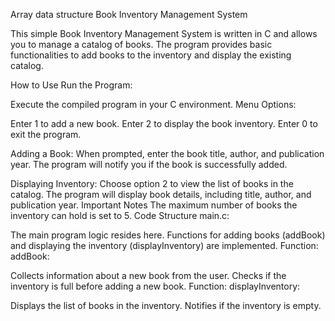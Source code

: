 Array data structure
Book Inventory Management System

This simple Book Inventory Management System is written in C and allows you to manage a catalog of books. The program provides basic functionalities to add books to the inventory and display the existing catalog.

How to Use
Run the Program:

Execute the compiled program in your C environment.
Menu Options:

Enter 1 to add a new book.
Enter 2 to display the book inventory.
Enter 0 to exit the program.

Adding a Book:
When prompted, enter the book title, author, and publication year.
The program will notify you if the book is successfully added.

Displaying Inventory:
Choose option 2 to view the list of books in the catalog.
The program will display book details, including title, author, and publication year.
Important Notes
The maximum number of books the inventory can hold is set to 5.
Code Structure
main.c:

The main program logic resides here.
Functions for adding books (addBook) and displaying the inventory (displayInventory) are implemented.
Function: addBook:

Collects information about a new book from the user.
Checks if the inventory is full before adding a new book.
Function: displayInventory:

Displays the list of books in the inventory.
Notifies if the inventory is empty.